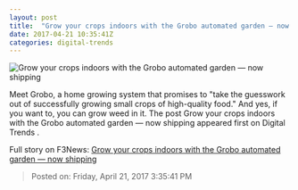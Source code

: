 ```yaml
---
layout: post
title:  "Grow your crops indoors with the Grobo automated garden — now shipping"
date: 2017-04-21 10:35:41Z
categories: digital-trends
---
```


![Grow your crops indoors with the Grobo automated garden — now shipping](http://icdn3.digitaltrends.com/image/grobo_feat-1200x630-c.jpg)

Meet Grobo, a home growing system that promises to "take the guesswork out of successfully growing small crops of high-quality food." And yes, if you want to, you can grow weed in it. The post Grow your crops indoors with the Grobo automated garden — now shipping appeared first on Digital Trends .


Full story on F3News: [Grow your crops indoors with the Grobo automated garden — now shipping](http://www.f3nws.com/n/RAMSbB)

> Posted on: Friday, April 21, 2017 3:35:41 PM
